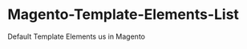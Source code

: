 Magento-Template-Elements-List
==============================

Default Template Elements us in Magento